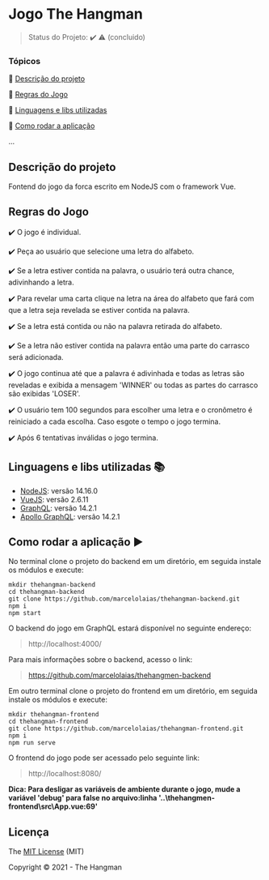 <h1>Jogo The Hangman</h1> 

> Status do Projeto: :heavy_check_mark: :warning: (concluido)

### Tópicos 

:small_blue_diamond: [Descrição do projeto](#descrição-do-projeto)

:small_blue_diamond: [Regras do Jogo](#regras-do-jogo)

:small_blue_diamond: [Linguagens e libs utilizadas](#linguagens-e-libs-utilizadas)

:small_blue_diamond: [Como rodar a aplicação](#como-rodar-a-aplicação-arrow_forward)

... 


## Descrição do projeto 

<p align="justify">
  Fontend do jogo da forca escrito em NodeJS com o framework Vue.
</p>

## Regras do Jogo

:heavy_check_mark: O jogo é individual.

:heavy_check_mark: Peça ao usuário que selecione uma letra do alfabeto.

:heavy_check_mark: Se a letra estiver contida na palavra, o usuário terá outra chance, adivinhando a letra. 

:heavy_check_mark: Para revelar uma carta clique na letra na área do alfabeto que fará com que a letra seja revelada se estiver contida na palavra.

:heavy_check_mark: Se a letra está contida ou não na palavra retirada do alfabeto.

:heavy_check_mark: Se a letra não estiver contida na palavra então uma parte do carrasco será adicionada.

:heavy_check_mark: O jogo continua até que a palavra é adivinhada e todas as letras são reveladas e exibida a mensagem 'WINNER' ou todas as partes do carrasco são 
exibidas 'LOSER'.

:heavy_check_mark: O usuário tem 100 segundos para escolher uma letra e o cronômetro é reiniciado a cada escolha. Caso esgote o tempo o jogo termina.

:heavy_check_mark: Após 6 tentativas inválidas o jogo termina.



## Linguagens e libs utilizadas :books:

- [NodeJS](https://nodejs.org/pt-br/): versão 14.16.0
- [VueJS](https://vuejs.org/): versão 2.6.11
- [GraphQL](https://graphql.org/): versão 14.2.1
- [Apollo GraphQL](https://www.apollographql.com/): versão 14.2.1



## Como rodar a aplicação :arrow_forward:

No terminal clone o projeto do backend em um diretório, em seguida instale os módulos e execute: 

```
mkdir thehangman-backend
cd thehangman-backend
git clone https://github.com/marcelolaias/thehangman-backend.git
npm i
npm start
```

O backend do jogo em GraphQL estará disponível no seguinte endereço:
> http://localhost:4000/

Para mais informações sobre o backend, acesso o link:
> https://github.com/marcelolaias/thehangmen-backend

Em outro terminal clone o projeto do frontend em um diretório, em seguida instale os módulos e execute: 

```
mkdir thehangman-frontend
cd thehangman-frontend
git clone https://github.com/marcelolaias/thehangman-frontend.git
npm i
npm run serve
```

O frontend do jogo pode ser acessado pelo seguinte link:
>http://localhost:8080/

**Dica: Para desligar as variáveis de ambiente durante o jogo, mude a variável 'debug' para false no arquivo:linha '..\thehangmen-frontend\src\App.vue:69'**

## Licença 

The [MIT License]() (MIT)

Copyright :copyright: 2021 - The Hangman